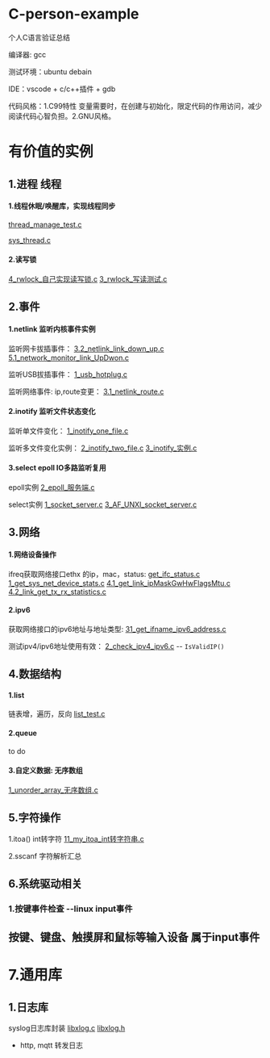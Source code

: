 # C-person-example
个人C语言验证总结

编译器: gcc

测试环境：ubuntu debain

IDE：vscode + c/c++插件 + gdb

代码风格：1.C99特性 变量需要时，在创建与初始化，限定代码的作用访问，减少阅读代码心智负担。2.GNU风格。



# **有价值的实例**

## 1.进程 线程

#### 1.线程休眠/唤醒库，实现线程同步

 [thread_manage_test.c](29_thread_pthread/24_thread_manage_test/thread_manage_test.c) 

 [sys_thread.c](29_thread_pthread/lib/sys_thread.c) 

#### 2.读写锁

 [4_rwlock_自己实现读写锁.c](29_thread_pthread/rwlock读写锁/4_rwlock_自己实现读写锁.c)  [3_rwlock_写读测试.c](29_thread_pthread/rwlock读写锁/3_rwlock_写读测试.c) 



## 2.事件

#### 1.netlink 监听内核事件实例

监听网卡拔插事件： [3.2_netlink_link_down_up.c](9_netlink/3.2_netlink_link_down_up.c)  [5.1_network_monitor_link_UpDwon.c](9_netlink/5.1_network_monitor_link_UpDwon.c) 

监听USB拔插事件： [1_usb_hotplug.c](9_netlink/1_usb_hotplug.c) 

监听网络事件: ip,route变更： [3.1_netlink_route.c](9_netlink/3.1_netlink_route.c) 



#### 2.inotify 监听文件状态变化

监听单文件变化： [1_inotify_one_file.c](18_sys/1_inotify/1_inotify_one_file.c) 

监听多文件变化实例：  [2_inotify_two_file.c](18_sys/1_inotify/2_inotify_two_file.c)   [3_inotify_实例.c](18_sys/1_inotify/3_inotify_实例.c) 



#### 3.select epoll IO多路监听复用

epoll实例 [2_epoll_服务端.c](19_network/epoll/2_epoll_服务端.c) 

select实例  [1_socket_server.c](19_network/socket/1_server_client/1_socket_server.c)  [3_AF_UNXI_socket_server.c](19_network/socket/1_server_client/3_AF_UNXI_socket_server.c) 



## 3.网络

#### 1.网络设备操作

ifreq获取网络接口ethx 的ip，mac，status: [get_ifc_status.c](19_network/ifreq/1_get_ifc_status.c)  [1_get_sys_net_device_stats.c](19_network/interface/1_get_sys_net_device_stats.c)  [4.1_get_link_ipMaskGwHwFlagsMtu.c](19_network/4.1_get_link_ipMaskGwHwFlagsMtu.c)  [4.2_link_get_tx_rx_statistics.c](19_network/4.2_link_get_tx_rx_statistics.c) 

#### 2.ipv6

获取网络接口的ipv6地址与地址类型: [31_get_ifname_ipv6_address.c](19_network/ipv6/31_get_ifname_ipv6_address.c) 

测试ipv4/ipv6地址使用有效： [2_check_ipv4_ipv6.c](19_network/2_check_ipv4_ipv6.c) -- `IsValidIP()`



## 4.数据结构

#### 1.list

链表增，遍历，反向  [list_test.c](41_自己写的库/list/list_test.c) 

#### 2.queue

to do

#### 3.自定义数据: 无序数组

 [1_unorder_array_无序数组.c](41_自己写的库/4_无序数组/1_unorder_array_无序数组.c) 



## 5.字符操作

1.itoa() int转字符  [11_my_itoa_int转字符串.c](16_string/11_my_itoa_int转字符串.c) 

2.sscanf 字符解析汇总 


## 6.系统驱动相关
### 1.按键事件检查 --linux input事件
按键、键盘、触摸屏和鼠标等输入设备 属于input事件
---



# 7.通用库

## 1.日志库

syslog日志库封装 [libxlog.c](4_常用功能\2_Log_C日志库\1_syslog_日志库\libxlog.c)  [libxlog.h](4_常用功能\2_Log_C日志库\1_syslog_日志库\libxlog.h) 

- http, mqtt 转发日志